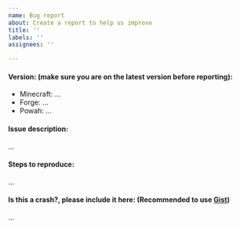 ```yaml
---
name: Bug report
about: Create a report to help us improve
title: ''
labels: ''
assignees: ''

---
```


#### Version: (make sure you are on the latest version before reporting):

- Minecraft: ...
- Forge: ...
- Powah: ...

#### Issue description:
...

#### Steps to reproduce:
...

#### Is this a crash?, please include it here: (Recommended to use [Gist](https://gist.github.com/))

...
